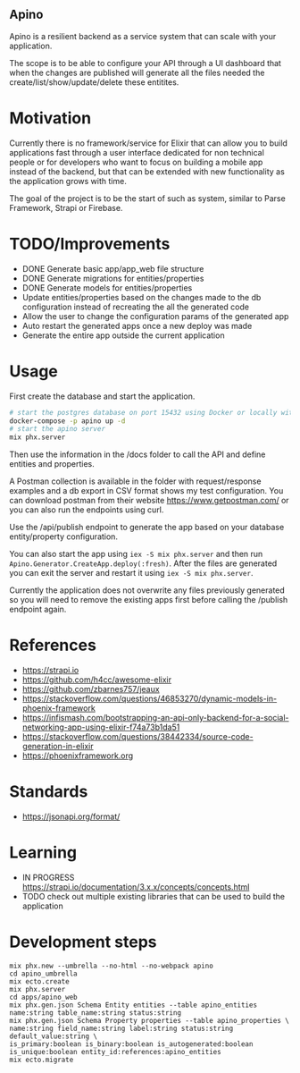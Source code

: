 Apino
-----

Apino is a resilient backend as a service system that can scale with your application.

The scope is to be able to configure your API through a UI dashboard that when the changes
are published will generate all the files needed the create/list/show/update/delete these
entitites.

Motivation
==========

Currently there is no framework/service for Elixir that can allow you to build applications fast
through a user interface dedicated for non technical people or for developers who want to focus on
building a mobile app instead of the backend, but that can be extended with new functionality as the 
application grows with time.

The goal of the project is to be the start of such as system, similar to Parse Framework, Strapi or Firebase.

TODO/Improvements
=================
- DONE Generate basic app/app_web file structure
- DONE Generate migrations for entities/properties
- DONE Generate models for entities/properties
- Update entities/properties based on the changes made to the db configuration instead of 
  recreating the all the generated code
- Allow the user to change the configuration params of the generated app
- Auto restart the generated apps once a new deploy was made
- Generate the entire app outside the current application

Usage
=====

First create the database and start the application.

  ```bash
  # start the postgres database on port 15432 using Docker or locally with the same details
  docker-compose -p apino up -d
  # start the apino server
  mix phx.server
  ```

Then use the information in the /docs folder to call the API and define entities and properties.

A Postman collection is available in the folder with request/response examples and a db export 
in CSV format shows my test configuration. You can download postman from their 
website https://www.getpostman.com/ or you can also run the endpoints using curl.

Use the /api/publish endpoint to generate the app based on your database entity/property configuration.

You can also start the app using `iex -S mix phx.server` and then run `Apino.Generator.CreateApp.deploy(:fresh)`.
After the files are generated you can exit the server and restart it using `iex -S mix phx.server`.

Currently the application does not overwrite any files previously generated so you will need to 
remove the existing apps first before calling the /publish endpoint again.


References
==========

- https://strapi.io
- https://github.com/h4cc/awesome-elixir
- https://github.com/zbarnes757/jeaux
- https://stackoverflow.com/questions/46853270/dynamic-models-in-phoenix-framework
- https://infismash.com/bootstrapping-an-api-only-backend-for-a-social-networking-app-using-elixir-f74a73b1da51
- https://stackoverflow.com/questions/38442334/source-code-generation-in-elixir
- https://phoenixframework.org


Standards
=========

- https://jsonapi.org/format/

Learning
========

- IN PROGRESS https://strapi.io/documentation/3.x.x/concepts/concepts.html
- TODO check out multiple existing libraries that can be used to build the application

Development steps
=================
  
  ```
  mix phx.new --umbrella --no-html --no-webpack apino
  cd apino_umbrella
  mix ecto.create
  mix phx.server
  cd apps/apino_web
  mix phx.gen.json Schema Entity entities --table apino_entities name:string table_name:string status:string
  mix phx.gen.json Schema Property properties --table apino_properties \
  name:string field_name:string label:string status:string default_value:string \
  is_primary:boolean is_binary:boolean is_autogenerated:boolean is_unique:boolean entity_id:references:apino_entities
  mix ecto.migrate
  ```

